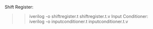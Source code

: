 Shift Register:
>> iverilog -o shiftregister.t shiftregister.t.v
Input Conditioner:
>> iverilog -o inputconditioner.t inputconditioner.t.v
